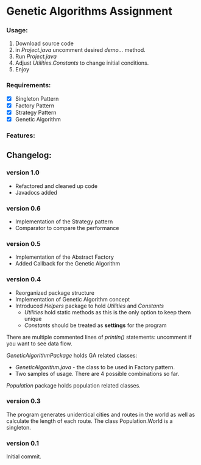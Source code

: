 # Genetic Algorithms Assignment

### Usage: 
1. Download source code
2. in _Project.java_ uncomment desired _demo..._ method.
3. Run _Project.java_ 
4. Adjust _Utilities.Constants_ to change initial conditions. 
5. Enjoy

### Requirements:
- [x] Singleton Pattern
- [x] Factory Pattern
- [x] Strategy Pattern
- [x] Genetic Algorithm 

### Features: 


## Changelog:

### version 1.0
* Refactored and cleaned up code
* Javadocs added

### version 0.6
* Implementation of the Strategy pattern
* Comparator to compare the performance 


### version 0.5
* Implementation of the Abstract Factory
* Added Callback for the Genetic Algorithm 


### version 0.4
* Reorganized package structure 
* Implementation of Genetic Algorithm concept 
* Introduced _Helpers_ package to hold _Utilities_ and _Constants_ 
    * _Utilities_ hold static methods as this is the only option to keep them unique
    * _Constants_ should be treated as **settings** for the program
    
There are multiple commented lines of _println()_ statements: uncomment if you want to see data flow. 

_GeneticAlgorithmPackage_ holds GA related classes:
 * _GeneticAlgorithm.java_ - the class to be used in Factory pattern. 
 * Two samples of usage. There are 4 possible combinations so far.

_Population_ package holds population related classes.


### version 0.3
The program generates unidentical cities and routes in the world as well as calculate the length of each route. The class Population.World is a singleton.

### version 0.1
Initial commit.
